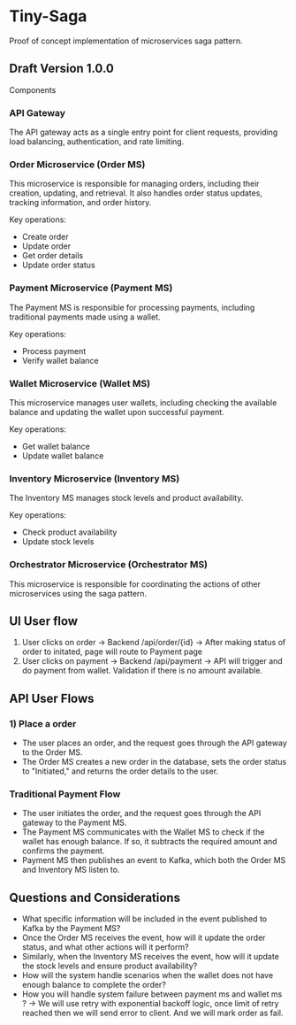 # Tiny-Saga
Proof of concept implementation of microservices saga pattern.

## Draft Version 1.0.0

Components
### API Gateway
The API gateway acts as a single entry point for client requests, providing load balancing, authentication, and rate limiting.

### Order Microservice (Order MS)
This microservice is responsible for managing orders, including their creation, updating, and retrieval. It also handles order status updates, tracking information, and order history.

Key operations:
* Create order
* Update order
* Get order details
* Update order status

### Payment Microservice (Payment MS)
The Payment MS is responsible for processing payments, including traditional payments made using a wallet.

Key operations:
* Process payment
* Verify wallet balance

### Wallet Microservice (Wallet MS)
This microservice manages user wallets, including checking the available balance and updating the wallet upon successful payment.

Key operations:
* Get wallet balance
* Update wallet balance

### Inventory Microservice (Inventory MS)
The Inventory MS manages stock levels and product availability.

Key operations:
* Check product availability
* Update stock levels

### Orchestrator Microservice (Orchestrator MS)
This microservice is responsible for coordinating the actions of other microservices using the saga pattern.

## UI User flow
1) User clicks on order -> Backend /api/order/{id} -> After making status of order to initated, page will route to
Payment page
2) User clicks on payment -> Backend /api/payment -> API will trigger and do payment from wallet. Validation if there is no amount available.


## API User Flows

### 1) Place a order
* The user places an order, and the request goes through the API gateway to the Order MS.
* The Order MS creates a new order in the database, sets the order status to "Initiated," and returns the order details to the user.

### Traditional Payment Flow
* The user initiates the order, and the request goes through the API gateway to the Payment MS.
* The Payment MS communicates with the Wallet MS to check if the wallet has enough balance. If so, it subtracts the required amount and confirms the payment.
* Payment MS then publishes an event to Kafka, which both the Order MS and Inventory MS listen to.

## Questions and Considerations
* What specific information will be included in the event published to Kafka by the Payment MS?
* Once the Order MS receives the event, how will it update the order status, and what other actions will it perform?
* Similarly, when the Inventory MS receives the event, how will it update the stock levels and ensure product availability?
* How will the system handle scenarios when the wallet does not have enough balance to complete the order?
* How you will handle system failure between payment ms and wallet ms ? -> We will use retry with exponential backoff logic, once limit of retry reached then we will send error to client. And we will mark order as fail.
